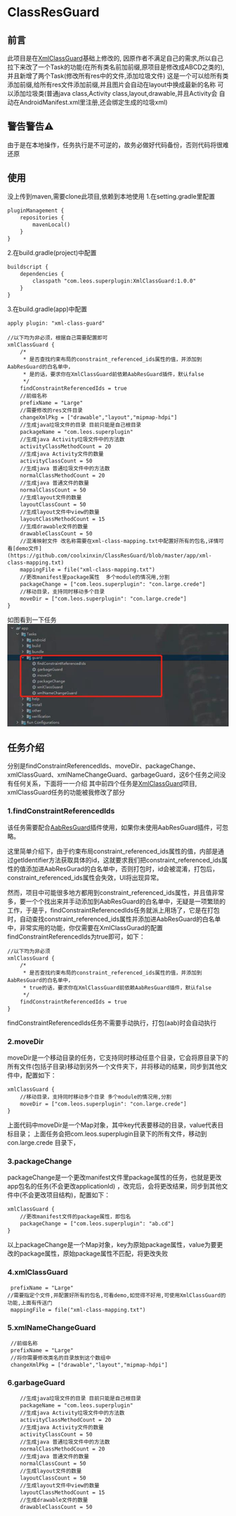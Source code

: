 # ClassResGuard

## 前言
此项目是在[XmlClassGuard](https://github.com/liujingxing/XmlClassGuard)基础上修改的,
因原作者不满足自己的需求,所以自己拉下来改了一个Task的功能(在所有类名前加前缀,原项目是修改成ABCD之类的),
并且新增了两个Task(修改所有res中的文件,添加垃圾文件)
这是一个可以给所有类添加前缀,给所有res文件添加前缀,并且图片会自动在layout中换成最新的名称
可以添加垃圾类(普通java class,Activity class,layout,drawable,并且Activity会
自动在AndroidManifest.xml里注册,还会绑定生成的垃圾xml)

## 警告警告⚠️

由于是在本地操作，任务执行是不可逆的，故务必做好代码备份，否则代码将很难还原

## 使用

没上传到maven,需要clone此项目,依赖到本地使用
1.在setting.gradle里配置
```
pluginManagement {
    repositories {
        mavenLocal()
    }
}
```
2.在build.gradle(project)中配置
```
buildscript {
    dependencies {
        classpath "com.leos.superplugin:XmlClassGuard:1.0.0"
    }
}
```
3.在build.gradle(app)中配置
```
apply plugin: "xml-class-guard"

//以下均为非必须，根据自己需要配置即可
xmlClassGuard {
    /*
     * 是否查找约束布局的constraint_referenced_ids属性的值，并添加到AabResGuard的白名单中，
     * 是的话，要求你在XmlClassGuard前依赖AabResGuard插件，默认false
     */
    findConstraintReferencedIds = true
    //前缀名称
    prefixName = "Large"
    //需要修改的res文件目录
    changeXmlPkg = ["drawable","layout","mipmap-hdpi"]
    //生成java垃圾文件的目录 目前只能是自己根目录
    packageName = "com.leos.superplugin"
    //生成java Activity垃圾文件中的方法数
    activityClassMethodCount = 20
    //生成java Activity文件的数量
    activityClassCount = 50
    //生成java 普通垃圾文件中的方法数
    normalClassMethodCount = 20
    //生成java 普通文件的数量
    normalClassCount = 50
    //生成layout文件的数量
    layoutClassCount = 50
    //生成layout文件中view的数量
    layoutClassMethodCount = 15
    //生成drawable文件的数量
    drawableClassCount = 50
    //混淆映射文件 改名称需要在xml-class-mapping.txt中配置好所有的包名,详情可看[demo文件](https://github.com/coolxinxin/ClassResGuard/blob/master/app/xml-class-mapping.txt)
    mappingFile = file("xml-class-mapping.txt")
    //更改manifest里package属性  多个module的情况用,分割
    packageChange = ["com.leos.superplugin": "con.large.crede"]
    //移动目录，支持同时移动多个目录
    moveDir = ["com.leos.superplugin": "con.large.crede"]
}
```
如图看到一下任务
![image](img/1.jpg)

## 任务介绍 

分别是findConstraintReferencedIds、moveDir、packageChange、xmlClassGuard、xmlNameChangeGuard、garbageGuard，这6个任务之间没有任何关系，下面将一一介绍
其中前四个任务是[XmlClassGuard](https://github.com/liujingxing/XmlClassGuard)项目,
xmlClassGuard任务的功能被我修改了部分

### 1.findConstraintReferencedIds
该任务需要配合[AabResGuard](https://github.com/bytedance/AabResGuard)插件使用，如果你未使用AabResGuard插件，可忽略。

这里简单介绍下，由于约束布局constraint_referenced_ids属性的值，内部是通过getIdentifier方法获取具体的id，这就要求我们把constraint_referenced_ids属性的值添加进AabResGurad的白名单中，否则打包时，id会被混淆，打包后，constraint_referenced_ids属性会失效，UI将出现异常。

然而，项目中可能很多地方都用到constraint_referenced_ids属性，并且值非常多，要一个个找出来并手动添加到AabResGuard的白名单中，无疑是一项繁琐的工作，于是乎，findConstraintReferencedIds任务就派上用场了，它是在打包时，自动查找constraint_referenced_ids属性并添加进AabResGuard的白名单中，非常实用的功能，你仅需要在XmlClassGurad的配置findConstraintReferencedIds为true即可，如下：

```
//以下均为非必须
xmlClassGuard {
    /*
     * 是否查找约束布局的constraint_referenced_ids属性的值，并添加到AabResGuard的白名单中，
     * true的话，要求你在XmlClassGuard前依赖AabResGuard插件，默认false
     */
    findConstraintReferencedIds = true
}
```
findConstraintReferencedIds任务不需要手动执行，打包(aab)时会自动执行

### 2.moveDir

moveDir是一个移动目录的任务，它支持同时移动任意个目录，它会将原目录下的所有文件(包括子目录)移动到另外一个文件夹下，并将移动的结果，同步到其他文件中，配置如下：
```
xmlClassGuard {
    //移动目录，支持同时移动多个目录 多个module的情况用,分割
    moveDir = ["com.leos.superplugin": "con.large.crede"]
}
```
上面代码中moveDir是一个Map对象，其中key代表要移动的目录，value代表目标目录； 上面任务会把com.leos.superplugin目录下的所有文件，移动到con.large.crede 目录下，

### 3.packageChange

packageChange是一个更改manifest文件里package属性的任务，也就是更改app包名的任务(不会更改applicationId) ，改完后，会将更改结果，同步到其他文件中(不会更改项目结构)，配置如下：
```
xmlClassGuard {
    //更改manifest文件的package属性，即包名
    packageChange = ["com.leos.superplugin": "ab.cd"]
}
```
以上packageChange是一个Map对象，key为原始package属性，value为要更改的package属性，原始package属性不匹配，将更改失败

### 4.xmlClassGuard
```
 prefixName = "Large"
//需要指定个文件,并配置好所有的包名,可看demo,如觉得不好用,可使用XmlClassGuard的功能,上面有传送门
 mappingFile = file("xml-class-mapping.txt")
```

### 5.xmlNameChangeGuard

```
 //前缀名称
 prefixName = "Large"
 //将你需要修改类名的目录放到这个数组中
 changeXmlPkg = ["drawable","layout","mipmap-hdpi"]
```

### 6.garbageGuard
```
    //生成java垃圾文件的目录 目前只能是自己根目录
    packageName = "com.leos.superplugin"
    //生成java Activity垃圾文件中的方法数
    activityClassMethodCount = 20
    //生成java Activity文件的数量
    activityClassCount = 50
    //生成java 普通垃圾文件中的方法数
    normalClassMethodCount = 20
    //生成java 普通文件的数量
    normalClassCount = 50
    //生成layout文件的数量
    layoutClassCount = 50
    //生成layout文件中view的数量
    layoutClassMethodCount = 15
    //生成drawable文件的数量
    drawableClassCount = 50
```

